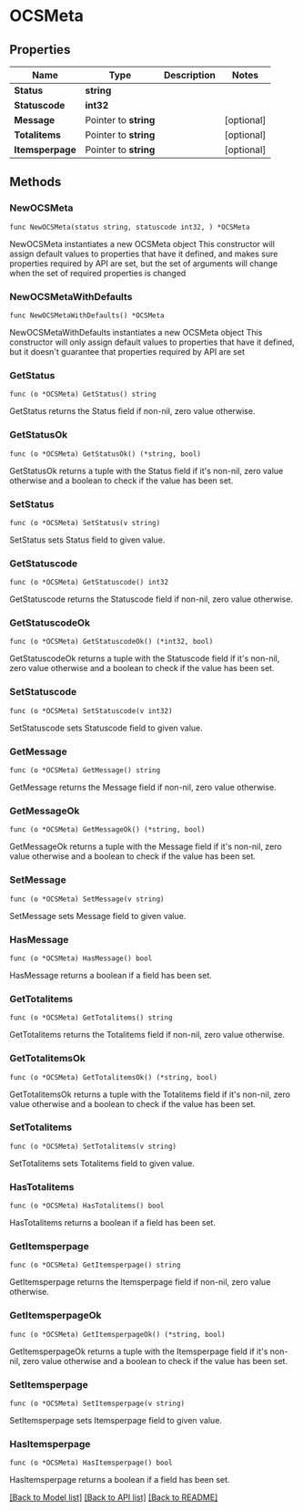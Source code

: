 # OCSMeta

## Properties

Name | Type | Description | Notes
------------ | ------------- | ------------- | -------------
**Status** | **string** |  | 
**Statuscode** | **int32** |  | 
**Message** | Pointer to **string** |  | [optional] 
**Totalitems** | Pointer to **string** |  | [optional] 
**Itemsperpage** | Pointer to **string** |  | [optional] 

## Methods

### NewOCSMeta

`func NewOCSMeta(status string, statuscode int32, ) *OCSMeta`

NewOCSMeta instantiates a new OCSMeta object
This constructor will assign default values to properties that have it defined,
and makes sure properties required by API are set, but the set of arguments
will change when the set of required properties is changed

### NewOCSMetaWithDefaults

`func NewOCSMetaWithDefaults() *OCSMeta`

NewOCSMetaWithDefaults instantiates a new OCSMeta object
This constructor will only assign default values to properties that have it defined,
but it doesn't guarantee that properties required by API are set

### GetStatus

`func (o *OCSMeta) GetStatus() string`

GetStatus returns the Status field if non-nil, zero value otherwise.

### GetStatusOk

`func (o *OCSMeta) GetStatusOk() (*string, bool)`

GetStatusOk returns a tuple with the Status field if it's non-nil, zero value otherwise
and a boolean to check if the value has been set.

### SetStatus

`func (o *OCSMeta) SetStatus(v string)`

SetStatus sets Status field to given value.


### GetStatuscode

`func (o *OCSMeta) GetStatuscode() int32`

GetStatuscode returns the Statuscode field if non-nil, zero value otherwise.

### GetStatuscodeOk

`func (o *OCSMeta) GetStatuscodeOk() (*int32, bool)`

GetStatuscodeOk returns a tuple with the Statuscode field if it's non-nil, zero value otherwise
and a boolean to check if the value has been set.

### SetStatuscode

`func (o *OCSMeta) SetStatuscode(v int32)`

SetStatuscode sets Statuscode field to given value.


### GetMessage

`func (o *OCSMeta) GetMessage() string`

GetMessage returns the Message field if non-nil, zero value otherwise.

### GetMessageOk

`func (o *OCSMeta) GetMessageOk() (*string, bool)`

GetMessageOk returns a tuple with the Message field if it's non-nil, zero value otherwise
and a boolean to check if the value has been set.

### SetMessage

`func (o *OCSMeta) SetMessage(v string)`

SetMessage sets Message field to given value.

### HasMessage

`func (o *OCSMeta) HasMessage() bool`

HasMessage returns a boolean if a field has been set.

### GetTotalitems

`func (o *OCSMeta) GetTotalitems() string`

GetTotalitems returns the Totalitems field if non-nil, zero value otherwise.

### GetTotalitemsOk

`func (o *OCSMeta) GetTotalitemsOk() (*string, bool)`

GetTotalitemsOk returns a tuple with the Totalitems field if it's non-nil, zero value otherwise
and a boolean to check if the value has been set.

### SetTotalitems

`func (o *OCSMeta) SetTotalitems(v string)`

SetTotalitems sets Totalitems field to given value.

### HasTotalitems

`func (o *OCSMeta) HasTotalitems() bool`

HasTotalitems returns a boolean if a field has been set.

### GetItemsperpage

`func (o *OCSMeta) GetItemsperpage() string`

GetItemsperpage returns the Itemsperpage field if non-nil, zero value otherwise.

### GetItemsperpageOk

`func (o *OCSMeta) GetItemsperpageOk() (*string, bool)`

GetItemsperpageOk returns a tuple with the Itemsperpage field if it's non-nil, zero value otherwise
and a boolean to check if the value has been set.

### SetItemsperpage

`func (o *OCSMeta) SetItemsperpage(v string)`

SetItemsperpage sets Itemsperpage field to given value.

### HasItemsperpage

`func (o *OCSMeta) HasItemsperpage() bool`

HasItemsperpage returns a boolean if a field has been set.


[[Back to Model list]](../README.md#documentation-for-models) [[Back to API list]](../README.md#documentation-for-api-endpoints) [[Back to README]](../README.md)


